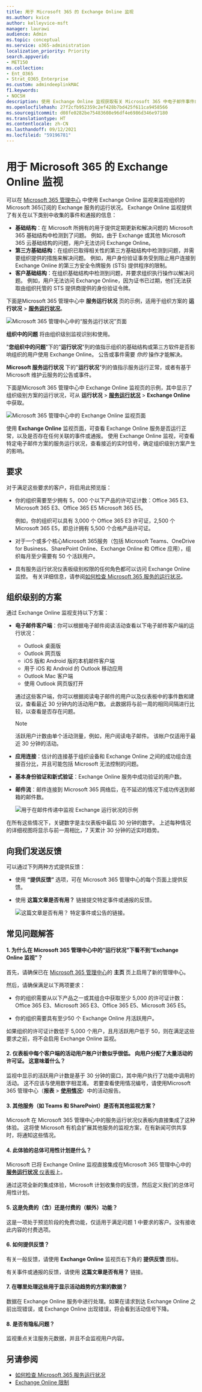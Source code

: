 ```yaml
---
title: 用于 Microsoft 365 的 Exchange Online 监视
ms.author: kvice
author: kelleyvice-msft
manager: laurawi
audience: Admin
ms.topic: conceptual
ms.service: o365-administration
localization_priority: Priority
search.appverid:
- MET150
ms.collection:
- Ent_O365
- Strat_O365_Enterprise
ms.custom: admindeeplinkMAC
f1.keywords:
- NOCSH
description: 使用 Exchange Online 监视获取有关 Microsoft 365 中电子邮件事件或通报信息。
ms.openlocfilehash: 27f2cfb952359c2ef428b7bd425f611ca9458566
ms.sourcegitcommit: d08fe0282be75483608e96df4e6986d346e97180
ms.translationtype: HT
ms.contentlocale: zh-CN
ms.lasthandoff: 09/12/2021
ms.locfileid: "59196781"
---
```

# <a name="exchange-online-monitoring-for-microsoft-365"></a>用于 Microsoft 365 的 Exchange Online 监视

可以在 <a href="https://go.microsoft.com/fwlink/p/?linkid=2024339" target="_blank">Microsoft 365 管理中心</a> 中使用 Exchange Online 监视来监视组织的Microsoft 365订阅的 Exchange 服务的运行状况。 Exchange Online 监视提供了有关在以下类别中收集的事件和通报的信息：

- **基础结构**：在 Microsoft 所拥有的用于提供定期更新和解决问题的 Microsoft 365 基础结构中检测到了问题。 例如，由于 Exchange 或其他 Microsoft 365 云基础结构的问题，用户无法访问 Exchange Online。
- **第三方基础结构**：在组织已取得相关性的第三方基础结构中检测到问题，并需要组织提供的措施来解决问题。 例如，用户身份验证事务受到阻止用户连接到 Exchange Online 的第三方安全令牌服务 (STS) 提供程序的限制。
- **客户基础结构**：在组织基础结构中检测到问题，并要求组织执行操作以解决问题。 例如，用户无法访问 Exchange Online，因为证书已过期，他们无法获取由组织托管的 STS 提供商提供的身份验证令牌。

下面是Microsoft 365 管理中心中 **服务运行状况** 页的示例，适用于组织方案的 **运行状况** > [**服务运行状况**](https://go.microsoft.com/fwlink/p/?linkid=842900)。

![Microsoft 365 管理中心中的“服务运行状况”页面](../media/microsoft-365-exchange-monitoring/service-health-dashboard-example.png)

**组织中的问题** 将由组织级别监视识别和使用。

"**您组织中的问题**"下的"**运行状况**"列的值指示组织的基础结构或第三方软件是否影响组织的用户使用 Exchange Online。 公告或事件需要 *你的* 操作才能解决。

**Microsoft 服务运行状况** 下的"**运行状况**"列的值指示服务运行正常，或者有基于 Microsoft 维护云服务的公告或事件。

下面是Microsoft 365 管理中心中 Exchange Online 监视页的示例，其中显示了组织级别方案的运行状况，可从 **运行状况** > [**服务运行状况**](https://go.microsoft.com/fwlink/p/?linkid=842900) > **Exchange Online** 中获取。

![Microsoft 365 管理中心中的 Exchange Online 监视页面](../media/microsoft-365-exchange-monitoring/exchange-monitoring-example.png)

使用 **Exchange Online** 监视页面，可查看 Exchange Online 服务是否运行正常，以及是否存在任何关联的事件或通报。 使用 Exchange Online 监视，可查看特定电子邮件方案的服务运行状况，查看接近的实时信号，确定组织级别方案产生的影响。

## <a name="requirements"></a>要求

对于满足这些要求的客户，将启用此预览版：

- 你的组织需要至少拥有 5，000 个以下产品的许可证计数：Office 365 E3、Microsoft 365 E3、Office 365 E5 Microsoft 365 E5。

  例如，你的组织可以具有 3,000 个 Office 365 E3 许可证，2,500 个 Microsoft 365 E5，即总计拥有 5,500 个合格产品许可证。

- 对于一个或多个核心Microsoft 365服务（包括 Microsoft Teams、OneDrive for Business、SharePoint Online、Exchange Online 和 Office 应用），组织每月至少需要有 50 个活跃用户。

- 具有服务运行状况仪表板级别权限的任何角色都可以访问 Exchange Online 监控。 有关详细信息，请参阅[如何检查 Microsoft 365 服务的运行状况](view-service-health.md)。

## <a name="organization-level-scenarios"></a>组织级别的方案

通过 Exchange Online 监视支持以下方案：

- **电子邮件客户端**：你可以根据电子邮件阅读活动查看以下电子邮件客户端的运行状况：

  - Outlook 桌面版
  - Outlook 网页版
  - iOS 版和 Android 版的本机邮件客户端
  - 用于 iOS 和 Android 的 Outlook 移动应用
  - Outlook Mac 客户端
  - 使用 Outlook 网页版打开

   通过这些客户端，你可以根据阅读电子邮件的用户以及仪表板中的事件数和建议，查看最近 30 分钟内的活动用户数。 此数据将与前一周的相同间隔进行比较，以查看是否存在问题。

   >[!Note]
   > 活跃用户计数由单个活动测量，例如，用户阅读电子邮件。 该帐户仅适用于最近 30 分钟的活动。

- **应用连接**：估计的连接基于组织设备和 Exchange Online 之间的成功组合连接百分比，并且可能包括 Microsoft 无法控制的问题。 

- **基本身份验证和新式验证**：Exchange Online 服务中成功验证的用户数。

- **邮件流**：邮件连接到 Microsoft 365 网络后，在不延迟的情况下成功传送到邮箱的邮件数。

  ![用于在邮件传递中监视 Exchange 运行状况的示例](../media/microsoft-365-exchange-monitoring/exchange-monitoring-scenario-example.png)

在所有这些情况下，关键数字是主仪表板中最后 30 分钟的数字。 上述每种情况的详细视图将显示与前一周相比，7 天累计 30 分钟的近实时趋势。  

## <a name="send-us-feedback"></a>向我们发送反馈

可以通过下列两种方式提供反馈：

- 使用 **“提供反馈”** 选项，可在 Microsoft 365 管理中心的每个页面上提供反馈。

- 使用 **这篇文章是否有用？** 链接提交特定事件或通报的反馈。

  ![这篇文章是否有用？ 特定事件或公告的链接。](../media/microsoft-365-exchange-monitoring/exchange-monitoring-example-incident-feedback.png)

## <a name="frequently-asked-questions"></a>常见问题解答

#### <a name="1-why-dont-i-see-exchange-online-monitoring-under-health-in-the-microsoft-365-admin-center"></a>1. 为什么在 Microsoft 365 管理中心中的“运行状况”下看不到“Exchange Online 监视”？ 

首先，请确保已在 <a href="https://go.microsoft.com/fwlink/p/?linkid=2024339" target="_blank">Microsoft 365 管理中心</a>的 **主页** 页上启用了新的管理中心。

然后，请确保满足以下两项要求： 

- 你的组织需要从以下产品之一或其组合中获取至少 5,000 的许可证计数：Office 365 E3、Microsoft 365 E3、Office 365 E5、Microsoft 365 E5。 

- 你的组织需要具有至少50 个 Exchange Online 月活跃用户。

如果组织的许可证计数低于 5,000 个用户，且月活跃用户低于 50，则在满足这些要求之前，将不会启用 Exchange Online 监视。

#### <a name="2-the-active-user-count-in-the-dashboard-for-each-client-appears-to-be-low-we-have-a-lot-of-active-licenses-assigned-to-users-what-does-this-mean"></a>2. 仪表板中每个客户端的活动用户账户计数似乎很低。 向用户分配了大量活动的许可证。 这意味着什么？

监视中显示的活跃用户计数是基于 30 分钟的窗口，其中用户执行了功能中调用的活动。 这不应该与使用数字相混淆。 若要查看使用情况编号，请使用Microsoft 365 管理中心（**报表** > <a href="https://go.microsoft.com/fwlink/p/?linkid=2074756" target="_blank">**使用情况**</a>）中的活动报告。

#### <a name="3-will-there-be-other-monitoring-scenarios-for-other-services-such-as-teams-and-sharepoint"></a>3. 其他服务（如 Teams 和 SharePoint）是否有其他监视方案？

Microsoft 在 Microsoft 365 管理中心中的服务运行状况仪表板内直接集成了这种体验。 这将使 Microsoft 有机会扩展其他服务的监视方案，在有新闻可供共享时，将通知这些情况。

#### <a name="4-what-is-the-plan-for-general-availability-of-this-experience"></a>4. 此体验的总体可用性计划是什么？

Microsoft 已将 Exchange Online 监视直接集成在Microsoft 365 管理中心中的 <a href="https://go.microsoft.com/fwlink/p/?linkid=842900" target="_blank">**服务运行状况** 仪表板</a>上。

通过这项全新的集成体验，Microsoft 计划收集你的反馈，然后定义我们的总体可用性计划。

#### <a name="5-is-this-a-free-included-or-paid-extra-feature"></a>5. 这是免费的（含）还是付费的（额外）功能？ 

这是一项处于预览阶段的免费功能，仅适用于满足问题 1 中要求的客户。没有接收此内容的付费选项。

#### <a name="6-how-do-i-provide-feedback"></a>6. 如何提供反馈？

有关一般反馈，请使用 **Exchange Online** 监视页右下角的 **提供反馈** 图标。 

有关事件或通报的反馈，请使用 **这篇文章是否有用？** 链接。

#### <a name="7-where-is-the-data-instrumented-for-the-scenarios-that-show-activity-trends"></a>7. 在哪里处理这些用于显示活动趋势的方案的数据？

数据在 Exchange Online 服务中进行处理。如果在请求到达 Exchange Online 之前出现错误，或 Exchange Online 出现错误，将会看到活动信号下降。

#### <a name="8-are-there-any-privacy-concerns"></a>8. 是否有隐私问题？

监视重点关注服务元数据，并且不会监视用户内容。

## <a name="see-also"></a>另请参阅

- [如何检查 Microsoft 365 服务运行状况](view-service-health.md) 
- [ Exchange Online 限制](/office365/servicedescriptions/exchange-online-service-description/exchange-online-limits#mailbox-storage-limits)
